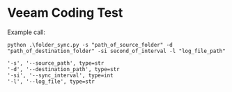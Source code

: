 # Veeam Coding Test

Example call:

`python .\folder_sync.py -s "path_of_source_folder" -d "path_of_destination_folder" -si second_of_interval -l "log_file_path"`  


`'-s', '--source_path', type=str`  
`'-d', '--destination_path', type=str`  
`'-si', '--sync_interval', type=int`  
`'-l', '--log_file', type=str`  
